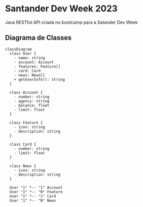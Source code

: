 # Santander Dev Week 2023

Java RESTful API criada no bootcamp para a Satander Dev Week

## Diagrama de Classes

```mermaid
classDiagram
  class User {
    - name: string
    - account: Account
    - features: Feature[]
    - card: Card
    - news: News[]
    + getUserInfo(): string
  }

  class Account {
    - number: string
    - agency: string
    - balance: float
    - limit: float
  }

  class Feature {
    - icon: string
    - description: string
  }

  class Card {
    - number: string
    - limit: float
  }

  class News {
    - icon: string
    - description: string
  }

  User "1" *-- "1" Account
  User "1" *-- "N" Feature
  User "1" *-- "1" Card
  User "1" *-- "N" News
```
